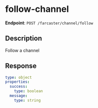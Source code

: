 # follow-channel

**Endpoint**: `POST /farcaster/channel/follow`

## Description
Follow a channel

## Response
```yaml
type: object
properties:
  success:
    type: boolean
  message:
    type: string
```
